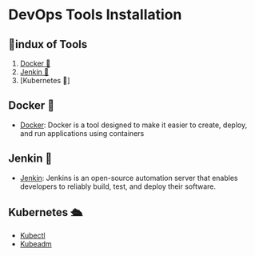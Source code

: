 # DevOps Tools Installation

## 📌indux of Tools

1. [Docker 🐳](#Docker-whale)
2. [Jenkin 👷](#Jenkin-constructin_worker)
3. [Kubernetes 🚢]

## Docker 🐳

* [Docker](Docker/docker.sh): Docker is a tool designed to make it easier to create, deploy, and run applications using containers

## Jenkin 👷 

* [Jenkin](Jenkin/jenkin.sh): Jenkins is an open-source automation server that enables developers to reliably build, test, and deploy their software.

## Kubernetes 🛳️

* [Kubectl](Kubectl/kubectl.sh)
* [Kubeadm](Kubeadm/readme.md)
